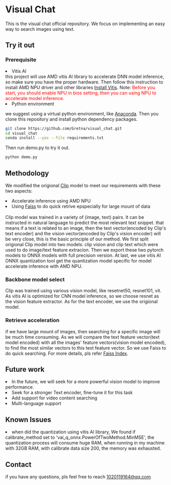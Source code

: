 # Visual Chat

This is the visual chat official repository. We focus on implementing an easy way to search images using text.

## Try it out

### Prerequisite

<li>Vitis AI</li>
this project will use AMD vitis AI library to accelerate DNN model inference, so make sure you have the proper hardware. Then follow this instruction to install AMD NPU driver and other libraries <a href="https://ryzenai.docs.amd.com/en/latest/inst.html#">Install Vitis</a>.
Note: <font color='red'>Before you start, you should enable NPU in bios setting, then you can using NPU to accelerate model inference.</font>

<li>Python environment</li>

we suggest using a virtual python environment, like <a href="https://www.anaconda.com/download/">Anaconda</a>. Then you clone this repository and install python dependency packages.

```bash
git clone https://github.com/Gretna/visual_chat.git
cd visual_chat
conda install --yes --file requirements.txt
```

Then run demo.py to try it out.

```bash
python demo.py
```

## Methodology

We modified the origional <a href="https://github.com/openai/CLIP.git">Clip</a> model to meet our requirements with these two aspects:
<li>Accelerate inference using AMD NPU</li>
<li>Using <a href="https://github.com/facebookresearch/faiss.git">Faiss</a> to do quick retrive epspecially for large mount of data</li>
<br>
Clip model was trained in a variety of (image, text) pairs. It can be instructed in natural language to predict the most relevant text snippet. that means if a text is related to an image, then the text vector(encoded by Clip's text encoder) and the vision vector(encoded by Clip's vision encoder) will be very close, this is the basic principle of our method.
We first split origional Clip model into two models: clip vision and clip text which were used to do image/text feature extracion. Then we export these two pytorch models to ONNX models with full precision version. At last, we use vitis AI ONNX quantization tool get the quantization model specific for model accelerate inference with AMD NPU.

### Backbone model select

Clip was trained using various vision model, like resetnet50, resnet101, vit. As vitis AI is optimized for CNN model inference, so we choose resnet as the vision feature extractor. As for the text encoder, we use the origional model.

### Retrieve acceleration

if we have large mount of images, then searching for a specific image will be much time consuming. As we will compare the text feature vector(text model encoded) with all the images' feature vectors(vision model encoded), to find the most similar vectors to this text feature vector. So we use Faiss to do quick searching. For more details, pls refer <a href="https://github.com/Gretna/visual_chat/blob/main/visual_chat/visual_chat.py">Faiss Index</a>.

## Future work
<li>In the future, we will seek for a more powerful vision model to improve performance.</li>
<li>Seek for a stronger Text encoder, fine-tune it for this task</li>
<li>Add support for video content searching</li>
<li>Multi-language support</li>

## Known Issues

<li>when did the quantization using vitis AI library, We found if calibrate_method set to 'vai_q_onnx.PowerOfTwoMethod.MinMSE', the quantization process will consume huge RAM, when running in my machine with 32GB RAM, with calibrate data size 200, the memory was exhausted.</li>

## Contact

if you have any questions, pls feel free to reach 1020119164@qq.com
